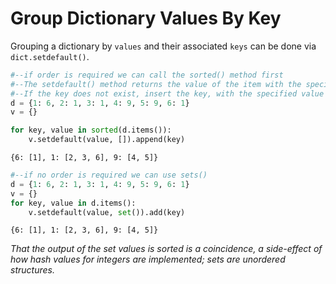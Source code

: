 # Group Dictionary Values By Key

Grouping a dictionary by `values` and their associated `keys` can be done via `dict.setdefault()`.

```python
#--if order is required we can call the sorted() method first
#--The setdefault() method returns the value of the item with the specified key
#--If the key does not exist, insert the key, with the specified value
d = {1: 6, 2: 1, 3: 1, 4: 9, 5: 9, 6: 1}
v = {}

for key, value in sorted(d.items()):
    v.setdefault(value, []).append(key)
```

`{6: [1], 1: [2, 3, 6], 9: [4, 5]}`

```python
#--if no order is required we can use sets()
d = {1: 6, 2: 1, 3: 1, 4: 9, 5: 9, 6: 1}
v = {}
for key, value in d.items():
    v.setdefault(value, set()).add(key)
```

`{6: [1], 1: [2, 3, 6], 9: [4, 5]}`

_That the output of the set values is sorted is a coincidence, a side-effect of how hash values for integers are implemented; sets are unordered structures._
